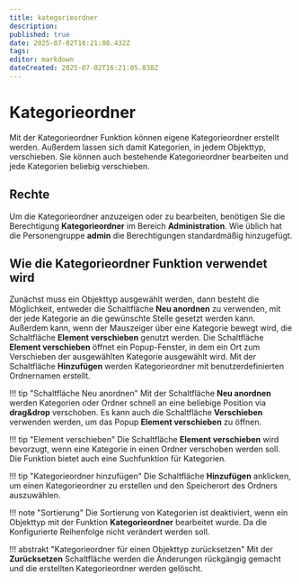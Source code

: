 ```yaml
---
title: kategorieordner
description: 
published: true
date: 2025-07-02T16:21:08.432Z
tags: 
editor: markdown
dateCreated: 2025-07-02T16:21:05.838Z
---
```


# Kategorieordner

Mit der Kategorieordner Funktion können eigene Kategorieordner erstellt werden. Außerdem lassen sich damit Kategorien, in jedem Objekttyp, verschieben. Sie können auch bestehende Kategorieordner bearbeiten und jede Kategorien beliebig verschieben.

## Rechte

Um die Kategorieordner anzuzeigen oder zu bearbeiten, benötigen Sie die Berechtigung **Kategorieordner** im Bereich **Administration**. Wie üblich hat die Personengruppe **admin** die Berechtigungen standardmäßig hinzugefügt.

## Wie die Kategorieordner Funktion verwendet wird

Zunächst muss ein Objekttyp ausgewählt werden, dann besteht die Möglichkeit, entweder die Schaltfläche **Neu anordnen** zu verwenden, mit der jede Kategorie an die gewünschte Stelle gesetzt werden kann. Außerdem kann, wenn der Mauszeiger über eine Kategorie bewegt wird, die Schaltfläche **Element verschieben** genutzt werden. Die Schaltfläche **Element verschieben** öffnet ein Popup-Fenster, in dem ein Ort zum Verschieben der ausgewählten Kategorie ausgewählt wird.
Mit der Schaltfläche **Hinzufügen** werden Kategorieordner mit benutzerdefinierten Ordnernamen erstellt.

!!! tip "Schaltfläche Neu anordnen"
    Mit der Schaltfläche **Neu anordnen** werden Kategorien oder Ordner schnell an eine beliebige Position via **drag&drop** verschoben. Es kann auch die Schaltfläche **Verschieben** verwenden werden, um das Popup **Element verschieben** zu öffnen.

!!! tip "Element verschieben"
    Die Schaltfläche **Element verschieben** wird bevorzugt, wenn eine Kategorie in einen Ordner verschoben werden soll. Die Funktion bietet auch eine Suchfunktion für Kategorien.

!!! tip "Kategorieordner hinzufügen"
    Die Schaltfläche **Hinzufügen** anklicken, um einen Kategorieordner zu erstellen und den Speicherort des Ordners auszuwählen.

!!! note "Sortierung"
    Die Sortierung von Kategorien ist deaktiviert, wenn ein Objekttyp mit der Funktion **Kategorieordner** bearbeitet wurde. Da die Konfigurierte Reihenfolge nicht verändert werden soll.

!!! abstrakt "Kategorieordner für einen Objekttyp zurücksetzen"
    Mit der **Zurücksetzen** Schaltfläche werden die Änderungen rückgängig gemacht und die erstellten Kategorieordner werden gelöscht.
